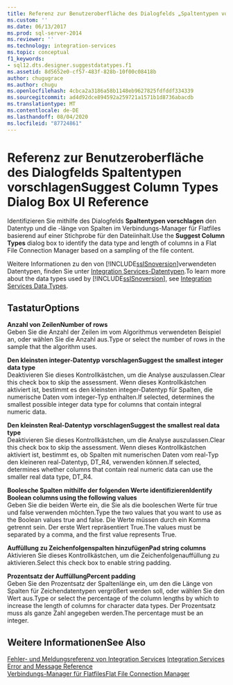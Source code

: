 ```yaml
---
title: Referenz zur Benutzeroberfläche des Dialogfelds „Spaltentypen vorschlagen“ | Microsoft-Dokumentation
ms.custom: ''
ms.date: 06/13/2017
ms.prod: sql-server-2014
ms.reviewer: ''
ms.technology: integration-services
ms.topic: conceptual
f1_keywords:
- sql12.dts.designer.suggestdatatypes.f1
ms.assetid: 8d5652e0-cf57-483f-828b-10f00c08418b
author: chugugrace
ms.author: chugu
ms.openlocfilehash: 4cbca2a3186a58b1148eb9627825fdfddf334339
ms.sourcegitcommit: ad4d92dce894592a259721a1571b1d8736abacdb
ms.translationtype: MT
ms.contentlocale: de-DE
ms.lasthandoff: 08/04/2020
ms.locfileid: "87724861"
---
```

# <a name="suggest-column-types-dialog-box-ui-reference"></a><span data-ttu-id="4ca01-102">Referenz zur Benutzeroberfläche des Dialogfelds Spaltentypen vorschlagen</span><span class="sxs-lookup"><span data-stu-id="4ca01-102">Suggest Column Types Dialog Box UI Reference</span></span>
  <span data-ttu-id="4ca01-103">Identifizieren Sie mithilfe des Dialogfelds **Spaltentypen vorschlagen** den Datentyp und die -länge von Spalten im Verbindungs-Manager für Flatfiles basierend auf einer Stichprobe für den Dateiinhalt.</span><span class="sxs-lookup"><span data-stu-id="4ca01-103">Use the **Suggest Column Types** dialog box to identify the data type and length of columns in a Flat File Connection Manager based on a sampling of the file content.</span></span>  
  
 <span data-ttu-id="4ca01-104">Weitere Informationen zu den von [!INCLUDE[ssISnoversion](../../includes/ssisnoversion-md.md)]verwendeten Datentypen, finden Sie unter [Integration Services-Datentypen](../data-flow/integration-services-data-types.md).</span><span class="sxs-lookup"><span data-stu-id="4ca01-104">To learn more about the data types used by [!INCLUDE[ssISnoversion](../../includes/ssisnoversion-md.md)], see [Integration Services Data Types](../data-flow/integration-services-data-types.md).</span></span>  
  
## <a name="options"></a><span data-ttu-id="4ca01-105">Tastatur</span><span class="sxs-lookup"><span data-stu-id="4ca01-105">Options</span></span>  
 <span data-ttu-id="4ca01-106">**Anzahl von Zeilen**</span><span class="sxs-lookup"><span data-stu-id="4ca01-106">**Number of rows**</span></span>  
 <span data-ttu-id="4ca01-107">Geben Sie die Anzahl der Zeilen im vom Algorithmus verwendeten Beispiel an, oder wählen Sie die Anzahl aus.</span><span class="sxs-lookup"><span data-stu-id="4ca01-107">Type or select the number of rows in the sample that the algorithm uses.</span></span>  
  
 <span data-ttu-id="4ca01-108">**Den kleinsten integer-Datentyp vorschlagen**</span><span class="sxs-lookup"><span data-stu-id="4ca01-108">**Suggest the smallest integer data type**</span></span>  
 <span data-ttu-id="4ca01-109">Deaktivieren Sie dieses Kontrollkästchen, um die Analyse auszulassen.</span><span class="sxs-lookup"><span data-stu-id="4ca01-109">Clear this check box to skip the assessment.</span></span> <span data-ttu-id="4ca01-110">Wenn dieses Kontrollkästchen aktiviert ist, bestimmt es den kleinsten integer-Datentyp für Spalten, die numerische Daten vom integer-Typ enthalten.</span><span class="sxs-lookup"><span data-stu-id="4ca01-110">If selected, determines the smallest possible integer data type for columns that contain integral numeric data.</span></span>  
  
 <span data-ttu-id="4ca01-111">**Den kleinsten Real-Datentyp vorschlagen**</span><span class="sxs-lookup"><span data-stu-id="4ca01-111">**Suggest the smallest real data type**</span></span>  
 <span data-ttu-id="4ca01-112">Deaktivieren Sie dieses Kontrollkästchen, um die Analyse auszulassen.</span><span class="sxs-lookup"><span data-stu-id="4ca01-112">Clear this check box to skip the assessment.</span></span> <span data-ttu-id="4ca01-113">Wenn dieses Kontrollkästchen aktiviert ist, bestimmt es, ob Spalten mit numerischen Daten vom real-Typ den kleineren real-Datentyp, DT_R4, verwenden können.</span><span class="sxs-lookup"><span data-stu-id="4ca01-113">If selected, determines whether columns that contain real numeric data can use the smaller real data type, DT_R4.</span></span>  
  
 <span data-ttu-id="4ca01-114">**Boolesche Spalten mithilfe der folgenden Werte identifizieren**</span><span class="sxs-lookup"><span data-stu-id="4ca01-114">**Identify Boolean columns using the following values**</span></span>  
 <span data-ttu-id="4ca01-115">Geben Sie die beiden Werte ein, die Sie als die booleschen Werte für true und false verwenden möchten.</span><span class="sxs-lookup"><span data-stu-id="4ca01-115">Type the two values that you want to use as the Boolean values true and false.</span></span> <span data-ttu-id="4ca01-116">Die Werte müssen durch ein Komma getrennt sein. Der erste Wert repräsentiert True.</span><span class="sxs-lookup"><span data-stu-id="4ca01-116">The values must be separated by a comma, and the first value represents True.</span></span>  
  
 <span data-ttu-id="4ca01-117">**Auffüllung zu Zeichenfolgenspalten hinzufügen**</span><span class="sxs-lookup"><span data-stu-id="4ca01-117">**Pad string columns**</span></span>  
 <span data-ttu-id="4ca01-118">Aktivieren Sie dieses Kontrollkästchen, um die Zeichenfolgenauffüllung zu aktivieren.</span><span class="sxs-lookup"><span data-stu-id="4ca01-118">Select this check box to enable string padding.</span></span>  
  
 <span data-ttu-id="4ca01-119">**Prozentsatz der Auffüllung**</span><span class="sxs-lookup"><span data-stu-id="4ca01-119">**Percent padding**</span></span>  
 <span data-ttu-id="4ca01-120">Geben Sie den Prozentsatz der Spaltenlänge ein, um den die Länge von Spalten für Zeichendatentypen vergrößert werden soll, oder wählen Sie den Wert aus.</span><span class="sxs-lookup"><span data-stu-id="4ca01-120">Type or select the percentage of the column lengths by which to increase the length of columns for character data types.</span></span> <span data-ttu-id="4ca01-121">Der Prozentsatz muss als ganze Zahl angegeben werden.</span><span class="sxs-lookup"><span data-stu-id="4ca01-121">The percentage must be an integer.</span></span>  
  
## <a name="see-also"></a><span data-ttu-id="4ca01-122">Weitere Informationen</span><span class="sxs-lookup"><span data-stu-id="4ca01-122">See Also</span></span>  
 <span data-ttu-id="4ca01-123">[Fehler- und Meldungsreferenz von Integration Services](../integration-services-error-and-message-reference.md) </span><span class="sxs-lookup"><span data-stu-id="4ca01-123">[Integration Services Error and Message Reference](../integration-services-error-and-message-reference.md) </span></span>  
 [<span data-ttu-id="4ca01-124">Verbindungs-Manager für Flatfiles</span><span class="sxs-lookup"><span data-stu-id="4ca01-124">Flat File Connection Manager</span></span>](file-connection-manager.md)  
  
  
